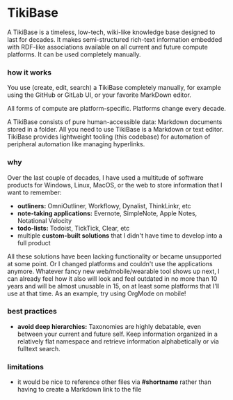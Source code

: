 # TikiBase

A TikiBase is a timeless, low-tech, wiki-like knowledge base designed to last
for decades. It makes semi-structured rich-text information embedded with
RDF-like associations available on all current and future compute platforms. It
can be used completely manually.

### how it works

You use (create, edit, search) a TikiBase completely manually, for example using
the GitHub or GitLab UI, or your favorite MarkDown editor.

All forms of compute are platform-specific. Platforms change every decade.

A TikiBase consists of pure human-accessible data: Markdown documents stored in
a folder. All you need to use TikiBase is a Markdown or text editor. TikiBase
provides lightweight tooling (this codebase) for automation of peripheral
automation like managing hyperlinks.

### why

Over the last couple of decades, I have used a multitude of software products
for Windows, Linux, MacOS, or the web to store information that I want to
remember:

- **outliners:** OmniOutliner, Workflowy, Dynalist, ThinkLinkr, etc
- **note-taking applications:** Evernote, SimpleNote, Apple Notes, Notational
  Velocity
- **todo-lists:** Todoist, TickTick, Clear, etc
- multiple **custom-built solutions** that I didn't have time to develop into a
  full product

All these solutions have been lacking functionality or became unsupported at
some point. Or I changed platforms and couldn't use the applications anymore.
Whatever fancy new web/mobile/wearable tool shows up next, I can already feel
how it also will look and feel outdated in no more than 10 years and will be
almost unusable in 15, on at least some platforms that I'll use at that time. As
an example, try using OrgMode on mobile!

### best practices

- **avoid deep hierarchies:** Taxonomies are highly debatable, even between your
  current and future self. Keep information organized in a relatively flat
  namespace and retrieve information alphabetically or via fulltext search.

### limitations

- it would be nice to reference other files via **#shortname** rather than
  having to create a Markdown link to the file
